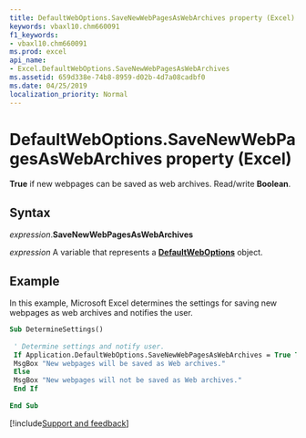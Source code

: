 ```yaml
---
title: DefaultWebOptions.SaveNewWebPagesAsWebArchives property (Excel)
keywords: vbaxl10.chm660091
f1_keywords:
- vbaxl10.chm660091
ms.prod: excel
api_name:
- Excel.DefaultWebOptions.SaveNewWebPagesAsWebArchives
ms.assetid: 659d338e-74b8-8959-d02b-4d7a08cadbf0
ms.date: 04/25/2019
localization_priority: Normal
---
```



# DefaultWebOptions.SaveNewWebPagesAsWebArchives property (Excel)

**True** if new webpages can be saved as web archives. Read/write **Boolean**.


## Syntax

_expression_.**SaveNewWebPagesAsWebArchives**

_expression_ A variable that represents a **[DefaultWebOptions](Excel.DefaultWebOptions.md)** object.


## Example

In this example, Microsoft Excel determines the settings for saving new webpages as web archives and notifies the user.

```vb
Sub DetermineSettings() 
 
 ' Determine settings and notify user. 
 If Application.DefaultWebOptions.SaveNewWebPagesAsWebArchives = True Then 
 MsgBox "New webpages will be saved as Web archives." 
 Else 
 MsgBox "New webpages will not be saved as Web archives." 
 End If 
 
End Sub
```




[!include[Support and feedback](~/includes/feedback-boilerplate.md)]